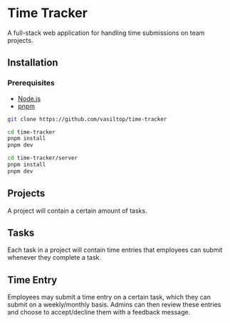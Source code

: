 # Time Tracker

A full-stack web application for handling time submissions on team projects.

## Installation

### Prerequisites

- [Node.js](https://nodejs.org/en/)
- [pnpm](https://pnpm.io/)

```bash
git clone https://github.com/vasiltop/time-tracker

cd time-tracker
pnpm install
pnpm dev

cd time-tracker/server
pnpm install
pnpm dev
```

## Projects

A project will contain a certain amount of tasks.

## Tasks

Each task in a project will contain time entries that employees can submit whenever they complete a task.

## Time Entry

Employees may submit a time entry on a certain task, which they can submit on a weekly/monthly basis. Admins can then review these entries and choose to accept/decline them with a feedback message.
